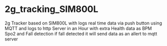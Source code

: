 # 2g_tracking_SIM800L
2g Tracker based on SIM800L with logs real time data via push button using MQTT and logs to http Server in an Hour with extra Health data as BPM  Spo2 and Fall detection if fall detected it will send data as an allert to mqtt server
